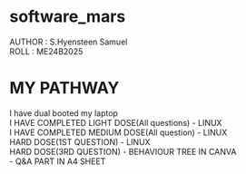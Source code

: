 # software_mars
AUTHOR : S.Hyensteen Samuel <br>
ROLL   : ME24B2025
# MY PATHWAY
I have dual booted my laptop <br>
I HAVE COMPLETED LIGHT DOSE(All questions) - LINUX<br>
I HAVE COMPLETED MEDIUM DOSE(All question) - LINUX<br>
HARD DOSE(1ST QUESTION)   - LINUX<br>
HARD DOSE(3RD QUESTION)   - BEHAVIOUR TREE IN CANVA<br>
                          - Q&A PART IN A4 SHEET

